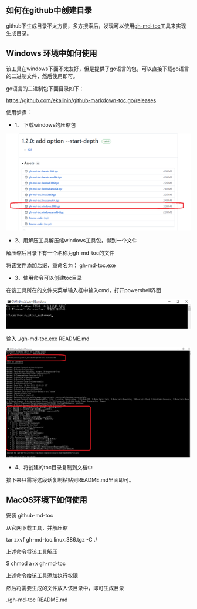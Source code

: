 

## 如何在github中创建目录

github下生成目录不太方便，多方搜索后，发现可以使用[gh-md-toc](https://github.com/ekalinin/github-markdown-toc)工具来实现生成目录。

## Windows 环境中如何使用


该工具在windows下面不太友好，但是提供了go语言的包，可以直接下载go语言的二进制文件，然后使用即可。

go语言的二进制包下面目录如下：

https://github.com/ekalinin/github-markdown-toc.go/releases




使用步骤：

* 1、 下载windows的压缩包

![](./assets/markdown_1.png)


* 2、用解压工具解压缩windows工具包，得到一个文件

解压缩后目录下有一个名称为gh-md-toc的文件

将该文件添加后缀，重命名为：  gh-md-toc.exe



* 3、使用命令可以创建toc目录

在该工具所在的文件夹菜单输入框中输入cmd，打开powershell界面

![](./assets/markdown_2.png)

输入
./gh-md-toc.exe README.md

![](./assets/markdown_3.png)

* 4、将创建的toc目录复制到文档中

接下来只需将这段话复制粘贴到README.md里面即可。

## MacOS环境下如何使用

安装 github-md-toc

从官网下载工具，并解压缩

tar zxvf gh-md-toc.linux.386.tgz -C ./

上述命令将该工具解压

$ chmod a+x gh-md-toc

上述命令给该工具添加执行权限

然后将需要生成的文件放入该目录中，即可生成目录


./gh-md-toc README.md




